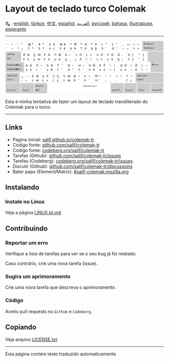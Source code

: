 # Layout de teclado turco Colemak

<span><svg xmlns="http://www.w3.org/2000/svg" width="15" height="15" fill="none"
style="vertical-align: sub;" viewBox="0 0 24 24" stroke="currentColor"
stroke-width="2" stroke-linecap="round" stroke-linejoin="round"><path
class="st0" d="M2,16c0.1,0,8-5,9-7c0.6-1.3,1-5,1-5h3H1h7V1" /><line
class="st0" x1="4" y1="8" x2="12" y2="16" /><polygon class="st0"
points="15,19 21,19 23,23 18,11 13,23 " /></svg> : [english](README.md), [türkçe](README.tr.md), [中文](README.zh-CN.md), [español](README.es.md), [العربية](README.ar.md), [русский](README.ru.md), [bahasa](README.id.md), [български](README.bg.md), [esperanto](README.eo.md)</span>

---

![Visualize o Colemak turco](./media/preview.png)

Esta é minha tentativa de fazer um layout de teclado transliterado do Colemak para o turco.

---

## Links

* Pagina inicial: [salif.github.io/colemak-tr](https://salif.github.io/colemak-tr/)
* Código fonte: [github.com/salif/colemak-tr](https://github.com/salif/colemak-tr)
* Código fonte: [codeberg.org/salif/colemak-tr](https://codeberg.org/salif/colemak-tr)
* Tarefas (Github): [github.com/salif/colemak-tr/issues](https://github.com/salif/colemak-tr/issues)
* Tarefas (Codeberg): [codeberg.org/salif/colemak-tr/issues](https://codeberg.org/salif/colemak-tr/issues)
* Discutir (Github): [github.com/salif/colemak-tr/discussions](https://github.com/salif/colemak-tr/discussions)
* Bater papo (Element/Matrix): [#salif-colemak:mozilla.org](https://matrix.to/#/#salif-colemak:mozilla.org)

## Instalando

### Instale no Linux

Veja a página [LINUX.pt.md](./LINUX.pt.md)

## Contribuindo

### Reportar um erro

Verifique a lista de tarefas para ver se o seu bug já foi relatado.

Caso contrário, crie uma nova tarefa (issue).

### Sugira um aprimoramento

Crie uma nova tarefa que descreva o aprimoramento.

### Código

Aceito pull requests no `Github` e `Codeberg`.

## Copiando

Veja arquivo [LICENSE.txt](./LICENSE.txt).

---

Esta página contém texto traduzido automaticamente
